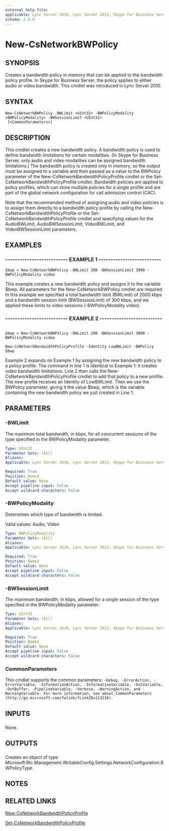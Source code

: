 ```yaml
---
external help file: 
applicable: Lync Server 2010, Lync Server 2013, Skype for Business Server 2015
schema: 2.0.0
---
```


# New-CsNetworkBWPolicy

## SYNOPSIS

Creates a bandwidth policy in memory that can be applied to the bandwidth policy profile.
In Skype for Business Server, the policy applies to either audio or video bandwidth.
This cmdlet was introduced in Lync Server 2010.



## SYNTAX

```
New-CsNetworkBWPolicy -BWLimit <UInt32> -BWPolicyModality <BWPolicyModality> -BWSessionLimit <UInt32>
 [<CommonParameters>]
```

## DESCRIPTION

This cmdlet creates a new bandwidth policy.
A bandwidth policy is used to define bandwidth limitations for certain modalities.
(In Skype for Business Server, only audio and video modalities can be assigned bandwidth limitations.) The bandwidth policy is created only in memory, so the output must be assigned to a variable and then passed as a value to the BWPolicy parameter of the New-CsNetworkBandwidthPolicyProfile cmdlet or the Set-CsNetworkBandwidthPolicyProfile cmdlet.
Bandwidth policies are applied to policy profiles, which can store multiple policies for a single profile and are part of the global network configuration for call admission control (CAC).

Note that the recommended method of assigning audio and video policies is to assign them directly to a bandwidth policy profile by calling the New-CsNetworkBandwidthPolicyProfile or the Set-CsNetworkBandwidthPolicyProfile cmdlet and specifying values for the AudioBWLimit, AudioBWSessionLimit, VideoBWLimit, and VideoBWSessionLimit parameters.



## EXAMPLES

### -------------------------- EXAMPLE 1 --------------------------
```
$bwp = New-CsNetworkBWPolicy -BWLimit 200 -BWSessionLimit 3000 -BWPolicyModality video
```

This example creates a new bandwidth policy and assigns it to the variable $bwp.
All parameters for the New-CsNetworkBWPolicy cmdlet are required.
In this example we specified a total bandwidth limit (BWLimit) of 2000 kbps and a bandwidth session limit (BWSessionLimit) of 300 kbps, and we applied these limits to video sessions (-BWPolicyModality video).


### -------------------------- EXAMPLE 2 -------------------------- 
```

$bwp = New-CsNetworkBWPolicy -BWLimit 200 -BWSessionLimit 3000 -BWPolicyModality video

New-CsNetworkBandwidthPolicyProfile -Identity LowBWLimit -BWPolicy $bwp
```

Example 2 expands on Example 1 by assigning the new bandwidth policy to a policy profile.
The command in line 1 is identical to Example 1: it creates video bandwidth limitations.
Line 2 then calls the New-CsNetworkBandwidthPolicyProfile cmdlet to add that policy to a new profile.
The new profile receives an Identity of LowBWLimit.
Then we use the BWPolicy parameter, giving it the value $bwp, which is the variable containing the new bandwidth policy we just created in Line 1.


## PARAMETERS

### -BWLimit
The maximum total bandwidth, in kbps, for all concurrent sessions of the type specified in the BWPolicyModality parameter.

```yaml
Type: UInt32
Parameter Sets: (All)
Aliases: 
Applicable: Lync Server 2010, Lync Server 2013, Skype for Business Server 2015

Required: True
Position: Named
Default value: None
Accept pipeline input: False
Accept wildcard characters: False
```

### -BWPolicyModality
Determines which type of bandwidth is limited.

Valid values: Audio, Video

```yaml
Type: BWPolicyModality
Parameter Sets: (All)
Aliases: 
Applicable: Lync Server 2010, Lync Server 2013, Skype for Business Server 2015

Required: True
Position: Named
Default value: None
Accept pipeline input: False
Accept wildcard characters: False
```

### -BWSessionLimit
The maximum bandwidth, in kbps, allowed for a single session of the type specified in the BWPolicyModality parameter.

```yaml
Type: UInt32
Parameter Sets: (All)
Aliases: 
Applicable: Lync Server 2010, Lync Server 2013, Skype for Business Server 2015

Required: True
Position: Named
Default value: None
Accept pipeline input: False
Accept wildcard characters: False
```

### CommonParameters
This cmdlet supports the common parameters: `-Debug, -ErrorAction, -ErrorVariable, -InformationAction, -InformationVariable, -OutVariable, -OutBuffer, -PipelineVariable, -Verbose, -WarningAction, and -WarningVariable. For more information, see about_CommonParameters (http://go.microsoft.com/fwlink/?LinkID=113216).`

## INPUTS

###  
None.

## OUTPUTS

###  
Creates an object of type Microsoft.Rtc.Management.WritableConfig.Settings.NetworkConfiguration.BWPolicyType.

## NOTES

## RELATED LINKS

[New-CsNetworkBandwidthPolicyProfile]()

[Set-CsNetworkBandwidthPolicyProfile]()

